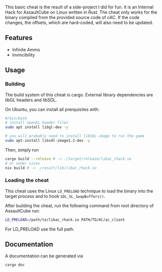 This basic cheat is the result of a side-project I did for fun. It is an Internal Hack for AssaultCube on Linux written in Rust. The cheat only works for the binary compiled from the provided source code of cAC. If the code changes, the offsets, which are hard-coded, will also need to be updated.

## Features

* Infinite Ammo
* Invincibility

## Usage

### Building

The build system of this cheat is cargo. External library dependencies are libGL headers and libSDL.

On Ubuntu, you can install all prerquisites with:

```bash
#/bin/bash
# install openGL header files
sudo apt install libgl-dev -y

# you will probably need to install libSDL-image to run the game
sudo apt-install libsdl-image1.2-dev -y
```

Then, simply run

```bash
cargo build --release # -> ./target/release/libac_rhack.so
# or under nixos
nix build # -> ./result/lib/libac_rhack.so
```

### Loading the cheat

This cheat uses the Linux `LD_PRELOAD` technique to load the binary into the target process and to hook
`SDL_GL_SwapBuffers()`. 

After building the cheat, run the following command from root directory of AssaultCube run:

```bash
LD_PRELOAD=/path/to/libac_rhack.so PATH/TO/AC/ac_client
```

For LD_PRELOAD use the full path. 

## Documentation

A documentation can be generated via

```bash
cargo doc
```
